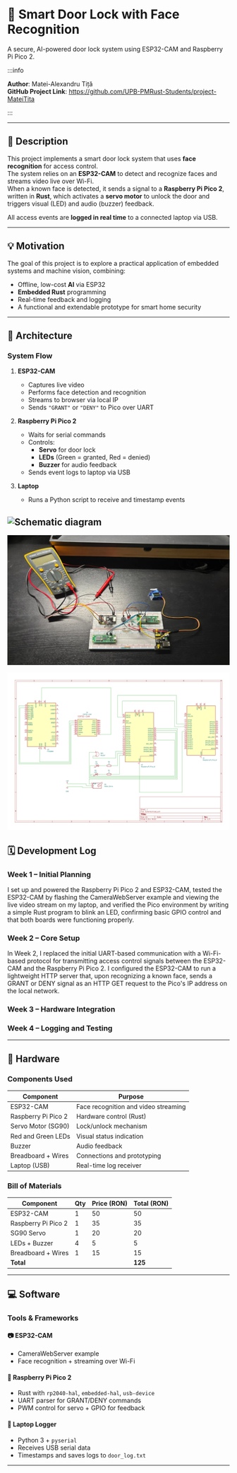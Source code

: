 # 🔐 Smart Door Lock with Face Recognition
A secure, AI-powered door lock system using ESP32-CAM and Raspberry Pi Pico 2.

:::info

**Author**: Matei-Alexandru Tiță \
**GitHub Project Link**: https://github.com/UPB-PMRust-Students/project-MateiTita

:::

---

## 🧾 Description

This project implements a smart door lock system that uses **face recognition** for access control.  
The system relies on an **ESP32-CAM** to detect and recognize faces and streams video live over Wi-Fi.  
When a known face is detected, it sends a signal to a **Raspberry Pi Pico 2**, written in **Rust**, which activates a **servo motor** to unlock the door and triggers visual (LED) and audio (buzzer) feedback.

All access events are **logged in real time** to a connected laptop via USB.

---

## 💡 Motivation

The goal of this project is to explore a practical application of embedded systems and machine vision, combining:
- Offline, low-cost **AI** via ESP32
- **Embedded Rust** programming
- Real-time feedback and logging
- A functional and extendable prototype for smart home security

---

## 🧠 Architecture

### System Flow

1. **ESP32-CAM**
   - Captures live video
   - Performs face detection and recognition
   - Streams to browser via local IP
   - Sends `"GRANT"` or `"DENY"` to Pico over UART

2. **Raspberry Pi Pico 2**
   - Waits for serial commands
   - Controls:
     - **Servo** for door lock
     - **LEDs** (Green = granted, Red = denied)
     - **Buzzer** for audio feedback
   - Sends event logs to laptop via USB

3. **Laptop**
   - Runs a Python script to receive and timestamp events


![Schematic diagram](Scheme.webp)
---
![Hardware image](Hardware.webp)

![Scheme](https://raw.githubusercontent.com/MateiTita/matei_tita_project/main/website/versioned_docs/version-fils_en/project/2025/matei_alexandru.tita/Scheme.svg)

## 🗓️ Development Log

### Week 1 – Initial Planning
   I set up and powered the Raspberry Pi Pico 2 and ESP32-CAM, tested the ESP32-CAM by flashing the CameraWebServer example and viewing the live video stream on my laptop, and verified the Pico environment by writing a simple Rust program to blink an LED, confirming basic GPIO control and that both boards were functioning properly.

### Week 2 – Core Setup
   In Week 2, I replaced the initial UART-based communication with a Wi-Fi-based protocol for transmitting access control signals between the ESP32-CAM and the Raspberry Pi Pico 2. I configured the ESP32-CAM to run a lightweight HTTP server that, upon recognizing a known face, sends a GRANT or DENY signal as an HTTP GET request to the Pico's IP address on the local network.


### Week 3 – Hardware Integration

### Week 4 – Logging and Testing


---

## 🔩 Hardware

### Components Used

| Component             | Purpose                                 |
|----------------------|-----------------------------------------|
| ESP32-CAM             | Face recognition and video streaming    |
| Raspberry Pi Pico 2   | Hardware control (Rust)                 |
| Servo Motor (SG90)    | Lock/unlock mechanism                   |
| Red and Green LEDs    | Visual status indication                |
| Buzzer                | Audio feedback                          |
| Breadboard + Wires    | Connections and prototyping             |
| Laptop (USB)          | Real-time log receiver                  |

### Bill of Materials

| Component         | Qty | Price (RON) | Total (RON) |
|------------------|-----|-------------|-------------|
| ESP32-CAM         | 1   | 50          | 50          |
| Raspberry Pi Pico 2 | 1 | 35          | 35          |
| SG90 Servo        | 1   | 20          | 20          |
| LEDs + Buzzer     | 4   | 5           | 5           |
| Breadboard + Wires| 1   | 15          | 15          |
| **Total**         |     |             | **125**     |

---

## 💻 Software

### Tools & Frameworks

#### 📷 ESP32-CAM
- CameraWebServer example
- Face recognition + streaming over Wi-Fi

#### 🦀 Raspberry Pi Pico 2
- Rust with `rp2040-hal`, `embedded-hal`, `usb-device`
- UART parser for GRANT/DENY commands
- PWM control for servo + GPIO for feedback

#### 🐍 Laptop Logger
- Python 3 + `pyserial`
- Receives USB serial data
- Timestamps and saves logs to `door_log.txt`

---


